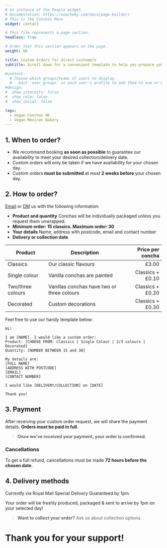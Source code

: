 ```yaml
---
# An instance of the People widget.
# Documentation: https://wowchemy.com/docs/page-builder/
# This is the Conchas Menu
widget: contact

# This file represents a page section.
headless: true

# Order that this section appears on the page.
weight: 68

title: Custom Orders for direct customers
subtitle: Scroll down for a convenient template to help you prepare your email/DM

#content:
  # Choose which groups/teams of users to display.
  #   Edit `user_groups` in each user's profile to add them to one or more of these groups.
#design:
#  show_interests: false
#  show_role: false
#  show_social: false

tags: 
  - Vegan Conchas UK
  - Vegan Mexican Bakery
---
```


## 1. When to order? 
+ We recommend booking **as soon as possible** to guarantee our availability to meet your desired collection/delivery date.
+ Custom orders will only be taken if we have availability for your chosen day.
+ Custom orders **must be submitted** at most **2 weeks before** your chosen day.

## 2. How to order? 
[Email](../contact) or [DM](https://www.instagram.com/vegan.palsusto) us with the following information: 
+ **Product and quantity** Conchas will be individually packaged unless you request them unwrapped.
+ **Minimum order: 15 classics. Maximum order: 30**
+ **Your details** Name, address with postcode, email and contact number
+ **Delivery or collection date**

| Product           | Description                                | Price per concha |
|-------------------|--------------------------------------------|------------------:|
| Classics          | Our classic flavours                       | £3.00            |
| Single colour     | Vanilla conchas are painted                | Classics + £0.10 |
| Two/three colours | Vanillas conchas have two or three colours | Classics + £0.20 |
| Decorated         | Custom decorations                         | Classics + £0.30 |

Feel free to use our handy template below: 

```
Hi! 

I am [NAME]. I would like a custom order: 
Product: [CHOOSE FROM: Classics | Single Colour | 2/3 colours | Decorated]
Quantity: [NUMBER BETWEEN 15 and 30]

My details are: 
[FULL NAME]
[ADDRESS WITH POSTCODE]
[EMAIL]
[CONTACT NUMBER]

I would like [DELIVERY/COLLECTION] on [DATE]

Thank you! 
```
## 3. Payment
After receiving your custom order request, we will share the payment details.
**Orders must be paid in full**. 

> **Once we've received your payment, your order is confirmed.**

###  Cancellations 
To get a full refund, cancellations must be made **72 hours before the chosen date**.

##  4. Delivery methods
Currently via Royal Mail Special Delivery Guaranteed by 1pm.

Your order will be freshly produced, packaged & sent to arrive by 1pm on your selected day!

> **Want to collect your order?** 
> Ask us about collection options.

# Thank you for your support!

<!-- -- -->
<!-- 1. View on Instagram available delivery dates -->

<!-- 2. Direct message us on [Instagram](www.instagram.com/vegan.palsusto) or [email](../contact/) -->
